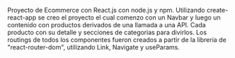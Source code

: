 Proyecto de Ecommerce con React.js con node.js y npm.
Utilizando create-react-app se creo el proyecto el cual comenzo con un Navbar y luego un contenido con productos derivados de una llamada a una API.
Cada producto con su detalle y secciones de categorias para divirlos.
Los routings de todos los componentes fueron creados a partir de la libreria de "react-router-dom", utilizando Link, Navigate y useParams.